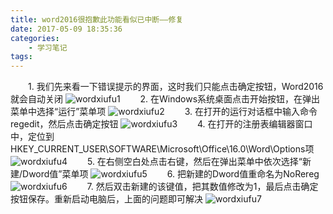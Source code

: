 ```yaml
---
title: word2016很抱歉此功能看似已中断——修复
date: 2017-05-09 18:35:36
categories:
	- 学习笔记
tags:
---
```

&emsp;&emsp;1. 我们先来看一下错误提示的界面，这时我们只能点击确定按钮，Word2016就会自动关闭
![wordxiufu1](http://opolkt1eb.bkt.clouddn.com/wordxiufu1.jpg)<!--more-->
&emsp;&emsp;2. 在Windows系统桌面点击开始按钮，在弹出菜单中选择“运行”菜单项
![wordxiufu2](http://opolkt1eb.bkt.clouddn.com/wordxiufu2.jpg)
&emsp;&emsp;3. 在打开的运行对话框中输入命令regedit，然后点击确定按钮
![wordxiufu3](http://opolkt1eb.bkt.clouddn.com/wordxiufu3.jpg)
&emsp;&emsp;4. 在打开的注册表编辑器窗口中，定位到HKEY_CURRENT_USER\SOFTWARE\Microsoft\Office\16.0\Word\Options项
![wordxiufu4](http://opolkt1eb.bkt.clouddn.com/wordxiufu4.jpg)
&emsp;&emsp;5. 在右侧空白处点击右键，然后在弹出菜单中依次选择“新建/Dword值”菜单项
![wordxiufu5](http://opolkt1eb.bkt.clouddn.com/wordxiufu5.jpg)
&emsp;&emsp;6. 把新建的Dword值重命名为NoRereg
![wordxiufu6](http://opolkt1eb.bkt.clouddn.com/wordxiufu6.jpg)
&emsp;&emsp;7. 然后双击新建的该键值，把其数值修改为1，最后点击确定按钮保存。重新启动电脑后，上面的问题即可解决
![wordxiufu7](http://opolkt1eb.bkt.clouddn.com/wordxiufu7.jpg)